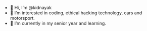 - 👋 Hi, I’m @kidnayak
- 👀 I’m interested in coding, ethical hacking technology, cars and motorsport.
- 🌱 I’m currently in my senior year and learning.

<!---
kidnayak/kidnayak is a ✨ special ✨ repository because its `README.md` (this file) appears on your GitHub profile.
You can click the Preview link to take a look at your changes.
--->
